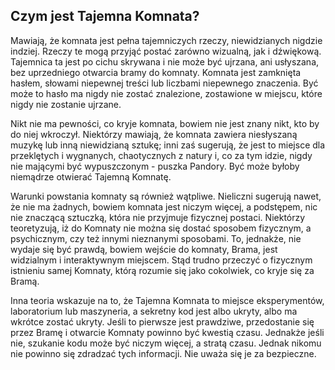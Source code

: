 ## Czym jest Tajemna Komnata?

Mawiają, że komnata jest pełna tajemniczych rzeczy, niewidzianych nigdzie indziej. Rzeczy te mogą przyjąć postać zarówno wizualną, jak i dźwiękową. Tajemnica ta jest po cichu skrywana i nie może być ujrzana, ani usłyszana, bez uprzedniego otwarcia bramy do komnaty. Komnata jest zamknięta hasłem, słowami niepewnej treści lub liczbami niepewnego znaczenia. Być może to hasło ma nigdy nie zostać znalezione, zostawione w miejscu, które nigdy nie zostanie ujrzane.

Nikt nie ma pewności, co kryje komnata, bowiem nie jest znany nikt, kto by do niej wkroczył. Niektórzy mawiają, że komnata zawiera niesłyszaną muzykę lub inną niewidzianą sztukę; inni zaś sugerują, że jest to miejsce dla przeklętych i wygnanych, chaotycznych z natury i, co za tym idzie, nigdy nie mającymi być wypuszczonym - puszka Pandory. Być może byłoby niemądrze otwierać Tajemną Komnatę.

Warunki powstania komnaty są również wątpliwe. Nieliczni sugerują nawet, że nie ma żadnych, bowiem komnata jest niczym więcej, a podstępem, nic nie znaczącą sztuczką, która nie przyjmuje fizycznej postaci. Niektórzy teoretyzują, iż do Komnaty nie można się dostać sposobem fizycznym, a psychicznym, czy też innymi nieznanymi sposobami. To, jednakże, nie wydaje się być prawdą, bowiem wejście do komnaty, Brama, jest widzialnym i interaktywnym miejscem. Stąd trudno przeczyć o fizycznym istnieniu samej Komnaty, którą rozumie się jako cokolwiek, co kryje się za Bramą.

Inna teoria wskazuje na to, że Tajemna Komnata to miejsce eksperymentów, laboratorium lub maszyneria, a sekretny kod jest albo ukryty, albo ma wkrótce zostać ukryty. Jeśli to pierwsze jest prawdziwe, przedostanie się przez Bramę i otwarcie Komnaty powinno być kwestią czasu. Jednakże jeśli nie, szukanie kodu może być niczym więcej, a stratą czasu. Jednak nikomu nie powinno się zdradzać tych informacji. Nie uważa się je za bezpieczne.